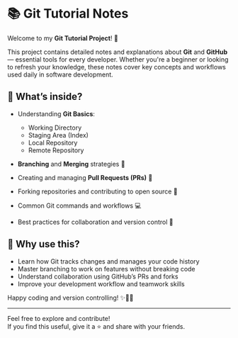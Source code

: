 # 📚 Git Tutorial Notes

Welcome to my **Git Tutorial Project**! 🎉

This project contains detailed notes and explanations about **Git** and **GitHub** — essential tools for every developer. Whether you're a beginner or looking to refresh your knowledge, these notes cover key concepts and workflows used daily in software development.

## 🚀 What’s inside?

- Understanding **Git Basics**:
    - Working Directory
    - Staging Area (Index)
    - Local Repository
    - Remote Repository

- **Branching** and **Merging** strategies 🌿
- Creating and managing **Pull Requests (PRs)** 🔄
- Forking repositories and contributing to open source 🍴
- Common Git commands and workflows 💻
- Best practices for collaboration and version control 🤝

## 🎯 Why use this?

- Learn how Git tracks changes and manages your code history
- Master branching to work on features without breaking code
- Understand collaboration using GitHub’s PRs and forks
- Improve your development workflow and teamwork skills

Happy coding and version controlling! ✨🧑‍💻

---

Feel free to explore and contribute!  
If you find this useful, give it a ⭐️ and share with your friends.

